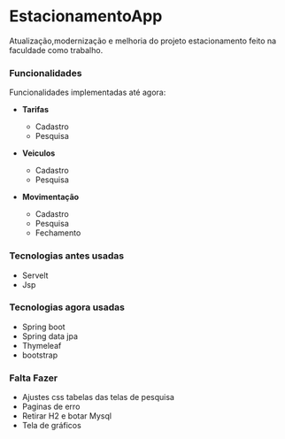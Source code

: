 # EstacionamentoApp

Atualização,modernização e melhoria do projeto estacionamento feito na faculdade como trabalho.


### Funcionalidades ###

Funcionalidades implementadas até agora:

- **Tarifas**
  - Cadastro 
  - Pesquisa
  
- **Veiculos**
  - Cadastro
  - Pesquisa

- **Movimentação**
  - Cadastro
  - Pesquisa
  - Fechamento
  

### Tecnologias antes usadas ###
- Servelt
- Jsp

### Tecnologias agora usadas ###
- Spring boot
- Spring data jpa
- Thymeleaf
- bootstrap

### Falta Fazer ###

- Ajustes css tabelas das telas de pesquisa
- Paginas de erro
- Retirar H2 e botar Mysql
- Tela de gráficos
